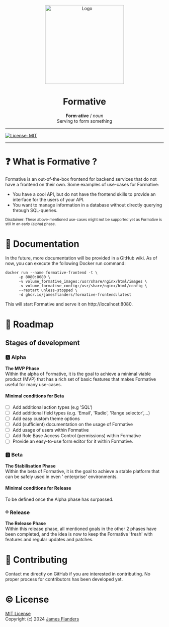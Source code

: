 <p align="center">
<img src="https://i.imgur.com/an4hEwO.png" alt="Logo" width="250" height="250"/>
</p>
<h1 align="center">Formative</h1>
<p align="center">
<b>Form·ative</b> / <i>noun</i><br>
Serving to form something
</p>

---
[![License: MIT](https://img.shields.io/badge/License-MIT-yellow.svg)](https://opensource.org/licenses/MIT)

---

# :question: What is Formative ?

Formative is an out-of-the-box frontend for backend services that do not have a frontend on their own. Some examples of
use-cases for Formative:

- You have a cool API, but do not have the frontend skills to provide an interface for the users of your API.
- You want to manage information in a database without directly querying through SQL-queries.

<sup>Disclaimer: These above-mentioned use-cases might not be supported yet as Formative is still in an early (alpha)
phase.</sup>

# :closed_book: Documentation

In the future, more documentation will be provided in a GitHub wiki. As of now, you can execute the following Docker run
command:

```shell
docker run --name formative-frontend -t \
      -p 8080:8080 \
      -v volume_formative_images:/usr/share/nginx/html/images \
      -v volume_formative_config:/usr/share/nginx/html/config \
      --restart unless-stopped \
      -d ghcr.io/jamesflanders/formative-frontend:latest
```

This will start Formative and serve it on http://localhost:8080.

# :calendar: Roadmap

## Stages of development

### :a: Alpha

**The MVP Phase**\
Within the alpha of Formative, it is the goal to achieve a minimal viable product (MVP) that has a rich set of basic
features that makes Formative useful for many use-cases.

#### Minimal conditions for Beta

- [ ] Add additional action types (e.g 'SQL')
- [ ] Add additional field types (e.g. 'Email', 'Radio', 'Range selector',...)
- [ ] Add easy custom theme options
- [ ] Add (sufficient) documentation on the usage of Formative
- [ ] Add usage of users within Formative
- [ ] Add Role Base Access Control (permissions) within Formative
- [ ] Provide an easy-to-use form editor for it within Formative.

### :b: Beta

**The Stabilisation Phase**\
Within the beta of Formative, it is the goal to achieve a stable platform that can be safely used in even '
enterprise' environments.

#### Minimal conditions for Release

To be defined once the Alpha phase has surpassed.

### :registered: Release

**The Release Phase**\
Within this release phase, all mentioned goals in the other 2 phases have been completed, and the idea is now to keep
the Formative 'fresh' with features and regular updates and patches.

# :handshake: Contributing

Contact me directly on GitHub if you are interested in contributing. No proper process for contributors has been
developed yet.

# :copyright: License

[MIT License](https://opensource.org/licenses/MIT)\
Copyright (c) 2024 [James Flanders](https://github.com/JamesFlanders)

